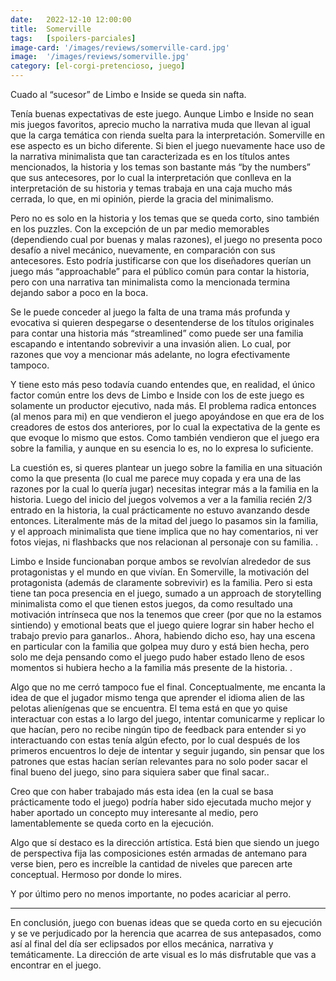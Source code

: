 ```yaml
---
date:   2022-12-10 12:00:00
title:  Somerville
tags:   [spoilers-parciales]
image-card: '/images/reviews/somerville-card.jpg'
image:  '/images/reviews/somerville.jpg'
category: [el-corgi-pretencioso, juego]
---
```


Cuado al “sucesor” de Limbo e Inside se queda sin nafta.

Tenía buenas expectativas de este juego. Aunque Limbo e Inside no sean mis juegos favoritos, aprecio mucho la narrativa muda que llevan al igual que la carga temática con rienda suelta para la interpretación. Somerville en ese aspecto es un bicho diferente. Si bien el juego nuevamente hace uso de la narrativa minimalista que tan caracterizada es en los títulos antes mencionados, la historia y los temas son bastante más “by the numbers” que sus antecesores, por lo cual la interpretación que conlleva en la interpretación de su historia y temas trabaja en una caja mucho más cerrada, lo que, en mi opinión, pierde la gracia del minimalismo.

Pero no es solo en la historia y los temas que se queda corto, sino también en los puzzles. Con la excepción de un par medio memorables (dependiendo cual por buenas y malas razones), el juego no presenta poco desafío a nivel mecánico, nuevamente, en comparación con sus antecesores. Esto podría justificarse con que los diseñadores querían un juego más “approachable” para el público común para contar la historia, pero con una narrativa tan minimalista como la mencionada termina dejando sabor a poco en la boca.

Se le puede conceder al juego la falta de una trama más profunda y evocativa si quieren despegarse o desentenderse de los títulos originales para contar una historia más “streamlined” como puede ser una familia escapando e intentando sobrevivir a una invasión alien. Lo cual, por razones que voy a mencionar más adelante, no logra efectivamente tampoco.

Y tiene esto más peso todavía cuando entendes que, en realidad, el único factor común entre los devs de Limbo e Inside con los de este juego es solamente un productor ejecutivo, nada más. El problema radica entonces (al menos para mi) en que vendieron el juego apoyándose en que era de los creadores de estos dos anteriores, por lo cual la expectativa de la gente es que evoque lo mismo que estos. Como también vendieron que el juego era sobre la familia, y aunque en su esencia lo es, no lo expresa lo suficiente.

La cuestión es, si queres plantear un juego sobre la familia en una situación como la que presenta (lo cual me parece muy copada y era una de las razones por la cual lo quería jugar) necesitas integrar más a la familia en la historia. <span class="js-spoiler hidden" aria-label="Spoiler" aria-expanded="false" tabindex="0" role="button">
<span aria-hidden="true"> Luego del inicio del juegos volvemos a ver a la familia recién 2/3 entrado en la historia, la cual prácticamente no estuvo avanzando desde entonces. Literalmente más de la mitad del juego lo pasamos sin la familia, y el approach minimalista que tiene implica que no hay comentarios, ni ver fotos viejas, ni flashbacks que nos relacionan al personaje con su familia. </span></span>.

<span class="js-spoiler hidden" aria-label="Spoiler" aria-expanded="false" tabindex="0" role="button">
<span aria-hidden="true"> Limbo e Inside funcionaban porque ambos se revolvían alrededor de sus protagonistas y el mundo en que vivían. En Somerville, la motivación del protagonista (además de claramente sobrevivir) es la familia. Pero si esta tiene tan poca presencia en el juego, sumado a un approach de storytelling minimalista como el que tienen estos juegos, da como resultado una motivación intrínseca que nos la tenemos que creer (por que no la estamos sintiendo) y emotional beats que el juego quiere lograr sin haber hecho el trabajo previo para ganarlos.</span></span>.

<span class="js-spoiler hidden" aria-label="Spoiler" aria-expanded="false" tabindex="0" role="button">
<span aria-hidden="true"> Ahora, habiendo dicho eso, hay una escena en particular con la familia que golpea muy duro y está bien hecha, pero solo me deja pensando como el juego pudo haber estado lleno de esos momentos si hubiera hecho a la familia más presente de la historia. </span></span>.

Algo que no me cerró tampoco fue el final. <span class="js-spoiler hidden" aria-label="Spoiler" aria-expanded="false" tabindex="0" role="button">
<span aria-hidden="true"> Conceptualmente, me encanta la idea de que el jugador mismo tenga que aprender el idioma alien de las pelotas alienígenas que se encuentra. El tema está en que yo quise interactuar con estas a lo largo del juego, intentar comunicarme y replicar lo que hacían, pero no recibe ningún tipo de feedback para entender si yo interactuando con estas tenía algún efecto, por lo cual después de los primeros encuentros lo deje de intentar y seguir jugando, sin pensar que los patrones que estas hacían serían relevantes para no solo poder sacar el final bueno del juego, sino para siquiera saber que final sacar.</span></span>.

Creo que con haber trabajado más esta idea (en la cual se basa prácticamente todo el juego) podría haber sido ejecutada mucho mejor y haber aportado un concepto muy interesante al medio, pero lamentablemente se queda corto en la ejecución.

Algo que sí destaco es la dirección artística. Está bien que siendo un juego de perspectiva fija las composiciones estén armadas de antemano para verse bien, pero es increíble la cantidad de niveles que parecen arte conceptual. Hermoso por donde lo mires.

Y por último pero no menos importante, no podes acariciar al perro.

<hr>

En conclusión, juego con buenas ideas que se queda corto en su ejecución y se ve perjudicado por la herencia que acarrea de sus antepasados, como así al final del día ser eclipsados por ellos mecánica, narrativa y temáticamente. La dirección de arte visual es lo más disfrutable que vas a encontrar en el juego.
